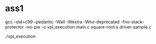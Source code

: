 # ass1


gcc -std=c99 -pedantic -Wall -Wextra -Wno-deprecated -fno-stack-protector -no-pie -o vpl_execution main.c square-root.s driver-sample.c

./vpl_execution